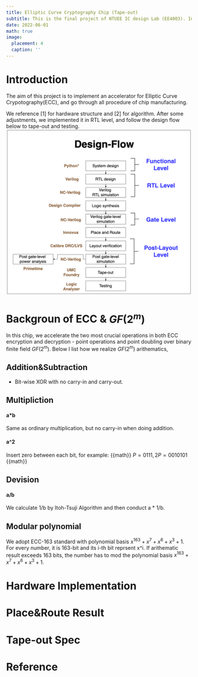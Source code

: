 ```yaml
---
title: Elliptic Curve Cryptography Chip (Tape-out)
subtitle: This is the final project of NTUEE IC design Lab (EE4003). In collaboration with Y.C. Yu, C.L. Hsieh.
date: 2022-06-01
math: true
image:
  placement: 4
  caption: ''
---
```




# Introduction
The aim of this project is to implement an accelerator for Elliptic Curve Crypotography(ECC), and go through all procedure of chip manufacturing. 

We reference [1] for hardware structure and [2] for algorithm. After some adjustments, we implemented it in RTL level, and follow the design flow below to tape-out and testing. 
![png](design_flow.png "Fig. The design flow of our design")

# Backgroun of ECC & $GF(2^m)$
In this chip, we accelerate the two most crucial operations in both ECC encryption and decryption - point operations and point doubling over binary finite field $GF(2^m)$. Below I list how we realize $GF(2^m)$ arithematics,

## Addition&Subtraction
* Bit-wise XOR with no carry-in and carry-out.
## Multipliction
#### a*b 
Same as ordinary multiplication, but no carry-in when doing addition.
#### a^2
Insert zero between each bit, for example: 
{{math}}
$P = 0111, 2P = 0010101$ 
{{math}}
## Devision 
#### a/b
We calculate 1/b by Itoh-Tsuji Algorithm and then conduct a * 1/b.

## Modular polynomial
We adopt ECC-163 standard with polynomial basis $x^163+x^7+x^6+x^3+1$. For every number, it is 163-bit and its i-th bit reprsent x^i. If arithematic result exceeds 163 bits, the number has to mod the polynomial basis $x^163+x^7+x^6+x^3+1$.


# Hardware Implementation

# Place&Route Result

# Tape-out Spec

# Reference



